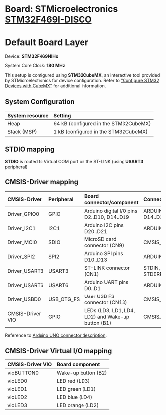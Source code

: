 # Board: STMicroelectronics [STM32F469I-DISCO](https://www.st.com/en/evaluation-tools/32f469idiscovery.html)

# Default Board Layer

Device: **STM32F469NIHx**

System Core Clock: **180 MHz**

This setup is configured using **STM32CubeMX**, an interactive tool provided by STMicroelectronics for device configuration.
Refer to ["Configure STM32 Devices with CubeMX"](https://open-cmsis-pack.github.io/cmsis-toolbox/CubeMX/) for additional information.

## System Configuration

| System resource       | Setting
|:----------------------|:--------------------------------------
| Heap                  | 64 kB (configured in the STM32CubeMX)
| Stack (MSP)           |  1 kB (configured in the STM32CubeMX)

## STDIO mapping

**STDIO** is routed to Virtual COM port on the ST-LINK (using **USART3** peripheral)

## CMSIS-Driver mapping

| CMSIS-Driver          | Peripheral            | Board connector/component                             | Connection
|:----------------------|:----------------------|:------------------------------------------------------|:------------------------------
| Driver_GPIO0          | GPIO                  | Arduino digital I/O pins D2..D10, D14..D19            | ARDUINO_UNO_D2..D10, D14..D19
| Driver_I2C1           | I2C1                  | Arduino I2C pins D20..D21                             | ARDUINO_UNO_I2C
| Driver_MCI0           | SDIO                  | MicroSD card connector (CN9)                          | CMSIS_MCI
| Driver_SPI2           | SPI2                  | Arduino SPI pins D10..D13                             | ARDUINO_UNO_SPI
| Driver_USART3         | USART3                | ST-LINK connector (CN1)                               | STDIN, STDOUT, STDERR
| Driver_USART6         | USART6                | Arduino UART pins D0..D1                              | ARDUINO_UNO_UART
| Driver_USBD0          | USB_OTG_FS            | User USB FS connector (CN13)                          | CMSIS_USB_Device
| CMSIS-Driver VIO      | GPIO                  | LEDs (LD3, LD1, LD4, LD2) and Wake-up button (B1)     | CMSIS_VIO

Reference to [Arduino UNO connector description](https://open-cmsis-pack.github.io/cmsis-toolbox/ReferenceApplications/#arduino-shield).

## CMSIS-Driver Virtual I/O mapping

| CMSIS-Driver VIO      | Board component
|:----------------------|:--------------------------------------
| vioBUTTON0            | Wake-up button (B2)
| vioLED0               | LED red        (LD3)
| vioLED1               | LED green      (LD1)
| vioLED2               | LED blue       (LD4)
| vioLED3               | LED orange     (LD2)
